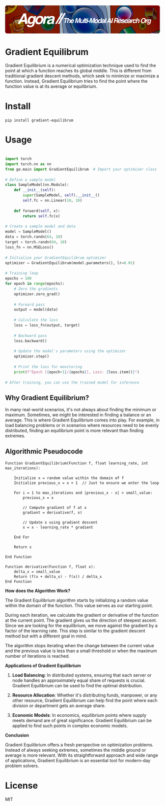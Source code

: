 [![Multi-Modality](agorabanner.png)](https://discord.gg/qUtxnK2NMf)

# Gradient Equilibrum
Gradient Equilibrium is a numerical optimization technique used to find the point at which a function reaches its global middle. This is different from traditional gradient descent methods, which seek to minimize or maximize a function. Instead, Gradient Equilibrium tries to find the point where the function value is at its average or equilibrium.


# Install
`pip install gradient-equilibrum`

# Usage
```python

import torch
import torch.nn as nn
from ge.main import GradientEquilibrum  # Import your optimizer class

# Define a sample model
class SampleModel(nn.Module):
    def __init__(self):
        super(SampleModel, self).__init__()
        self.fc = nn.Linear(10, 10)

    def forward(self, x):
        return self.fc(x)

# Create a sample model and data
model = SampleModel()
data = torch.randn(64, 10)
target = torch.randn(64, 10)
loss_fn = nn.MSELoss()

# Initialize your GradientEquilibrum optimizer
optimizer = GradientEquilibrum(model.parameters(), lr=0.01)

# Training loop
epochs = 100
for epoch in range(epochs):
    # Zero the gradients
    optimizer.zero_grad()

    # Forward pass
    output = model(data)

    # Calculate the loss
    loss = loss_fn(output, target)

    # Backward pass
    loss.backward()

    # Update the model's parameters using the optimizer
    optimizer.step()

    # Print the loss for monitoring
    print(f"Epoch [{epoch+1}/{epochs}], Loss: {loss.item()}")

# After training, you can use the trained model for inference

```

## **Why Gradient Equilibrium?**

In many real-world scenarios, it's not always about finding the minimum or maximum. Sometimes, we might be interested in finding a balance or an average. This is where Gradient Equilibrium comes into play. For example, in load balancing problems or in scenarios where resources need to be evenly distributed, finding an equilibrium point is more relevant than finding extremes.

## **Algorithmic Pseudocode**

```
Function GradientEquilibrium(Function f, float learning_rate, int max_iterations):

    Initialize x = random value within the domain of f
    Initialize previous_x = x + 1  // Just to ensure we enter the loop

    For i = 1 to max_iterations and |previous_x - x| > small_value:
        previous_x = x
        
        // Compute gradient of f at x
        gradient = derivative(f, x)
        
        // Update x using gradient descent
        x = x - learning_rate * gradient

    End For

    Return x

End Function

Function derivative(Function f, float x):
    delta_x = small_value
    Return (f(x + delta_x) - f(x)) / delta_x
End Function
```


**How does the Algorithm Work?**

The Gradient Equilibrium algorithm starts by initializing a random value within the domain of the function. This value serves as our starting point. 

During each iteration, we calculate the gradient or derivative of the function at the current point. The gradient gives us the direction of steepest ascent. Since we are looking for the equilibrium, we move against the gradient by a factor of the learning rate. This step is similar to the gradient descent method but with a different goal in mind.

The algorithm stops iterating when the change between the current value and the previous value is less than a small threshold or when the maximum number of iterations is reached.

**Applications of Gradient Equilibrium**

1. **Load Balancing**: In distributed systems, ensuring that each server or node handles an approximately equal share of requests is crucial. Gradient Equilibrium can be used to find the optimal distribution.

2. **Resource Allocation**: Whether it's distributing funds, manpower, or any other resource, Gradient Equilibrium can help find the point where each division or department gets an average share.

3. **Economic Models**: In economics, equilibrium points where supply meets demand are of great significance. Gradient Equilibrium can be applied to find such points in complex economic models.

**Conclusion**

Gradient Equilibrium offers a fresh perspective on optimization problems. Instead of always seeking extremes, sometimes the middle ground or average is more relevant. With its straightforward approach and wide range of applications, Gradient Equilibrium is an essential tool for modern-day problem solvers.


# License 
MIT
